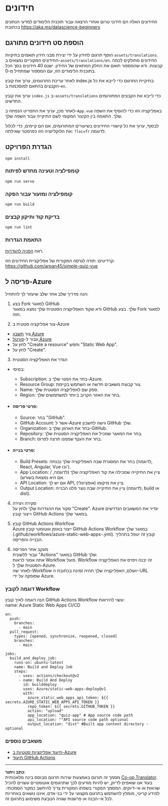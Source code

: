 <!--
CO_OP_TRANSLATOR_METADATA:
{
  "original_hash": "e92c33ea498915a13c9aec162616db18",
  "translation_date": "2025-08-28T15:58:09+00:00",
  "source_file": "quiz-app/README.md",
  "language_code": "he"
}
-->
# חידונים

החידונים האלה הם חידוני טרום ואחרי הרצאה עבור תוכנית הלימודים למדעי הנתונים בכתובת https://aka.ms/datascience-beginners

## הוספת סט חידונים מתורגם

הוסף תרגום לחידון על ידי יצירת מבני חידון תואמים בתיקיות `assets/translations`. החידונים המקוריים נמצאים ב-`assets/translations/en`. החידונים מחולקים לכמה קבוצות. ודא שהמספור תואם את החלק המתאים של החידון. ישנם 40 חידונים בסך הכל בתוכנית הלימודים הזו, עם המספור שמתחיל מ-0.

לאחר עריכת התרגומים, ערוך את קובץ index.js בתיקיית התרגום כדי לייבא את כל הקבצים בהתאם למוסכמות ב-`en`.

ערוך את קובץ `index.js` ב-`assets/translations` כדי לייבא את הקבצים המתורגמים החדשים.

לאחר מכן, ערוך את התפריט הנפתח ב-`App.vue` באפליקציה הזו כדי להוסיף את השפה שלך. התאמה בין הקיצור המקומי לשם התיקייה עבור השפה שלך.

לבסוף, ערוך את כל קישורי החידונים בשיעורים המתורגמים, אם הם קיימים, כדי לכלול את הלוקליזציה הזו כפרמטר שאילתה: `?loc=fr` לדוגמה.

## הגדרת הפרויקט

```
npm install
```

### קומפילציה וטעינה מחדש לפיתוח

```
npm run serve
```

### קומפילציה ומזעור עבור הפקה

```
npm run build
```

### בדיקת קוד ותיקון קבצים

```
npm run lint
```

### התאמת הגדרות

ראה [הפניה להגדרות](https://cli.vuejs.org/config/).

קרדיטים: תודה לגרסה המקורית של אפליקציית החידונים הזו: https://github.com/arpan45/simple-quiz-vue

## פריסה ל-Azure

הנה מדריך שלב אחר שלב שיעזור לך להתחיל:

1. בצע Fork למאגר GitHub  
ודא שקוד האפליקציה הסטטית שלך נמצא במאגר GitHub שלך. בצע Fork למאגר הזה.

2. צור אפליקציה סטטית ב-Azure  
- צור [חשבון Azure](http://azure.microsoft.com)  
- עבור ל-[פורטל Azure](https://portal.azure.com)  
- לחץ על "Create a resource" וחפש "Static Web App".  
- לחץ על "Create".  

3. הגדר את האפליקציה הסטטית  
- בסיסי:  
  - Subscription: בחר את המנוי שלך ב-Azure.  
  - Resource Group: צור קבוצת משאבים חדשה או השתמש בקיימת.  
  - Name: ספק שם לאפליקציה הסטטית שלך.  
  - Region: בחר את האזור הקרוב ביותר למשתמשים שלך.  

- #### פרטי פריסה:  
  - Source: בחר "GitHub".  
  - GitHub Account: אשר ל-Azure גישה לחשבון GitHub שלך.  
  - Organization: בחר את הארגון שלך ב-GitHub.  
  - Repository: בחר את המאגר שמכיל את האפליקציה הסטטית שלך.  
  - Branch: בחר את הענף שממנו תרצה לפרוס.  

- #### פרטי בנייה:  
  - Build Presets: בחר את המסגרת שבה האפליקציה שלך נבנתה (לדוגמה, React, Angular, Vue וכו').  
  - App Location: ציין את התיקייה שמכילה את קוד האפליקציה שלך (לדוגמה, / אם היא נמצאת בשורש).  
  - API Location: אם יש לך API, ציין את מיקומו (אופציונלי).  
  - Output Location: ציין את התיקייה שבה נוצר פלט הבנייה (לדוגמה, build או dist).  

4. סקירה ויצירה  
סקור את ההגדרות שלך ולחץ על "Create". Azure יגדיר את המשאבים הנדרשים וייצור קובץ GitHub Actions במאגר שלך.

5. קובץ GitHub Actions Workflow  
Azure ייצור באופן אוטומטי קובץ GitHub Actions Workflow במאגר שלך (.github/workflows/azure-static-web-apps-<name>.yml). קובץ זה יטפל בתהליך הבנייה והפריסה.

6. מעקב אחר הפריסה  
עבור ללשונית "Actions" במאגר GitHub שלך.  
אתה אמור לראות Workflow פועל. Workflow זה יבנה ויפרס את האפליקציה הסטטית שלך ל-Azure.  
לאחר שה-Workflow יושלם, האפליקציה שלך תהיה זמינה בכתובת ה-URL שסופקה על ידי Azure.

### דוגמה לקובץ Workflow

הנה דוגמה לאיך קובץ GitHub Actions Workflow עשוי להיראות:  
name: Azure Static Web Apps CI/CD  
```
on:
  push:
    branches:
      - main
  pull_request:
    types: [opened, synchronize, reopened, closed]
    branches:
      - main

jobs:
  build_and_deploy_job:
    runs-on: ubuntu-latest
    name: Build and Deploy Job
    steps:
      - uses: actions/checkout@v2
      - name: Build And Deploy
        id: builddeploy
        uses: Azure/static-web-apps-deploy@v1
        with:
          azure_static_web_apps_api_token: ${{ secrets.AZURE_STATIC_WEB_APPS_API_TOKEN }}
          repo_token: ${{ secrets.GITHUB_TOKEN }}
          action: "upload"
          app_location: "quiz-app" # App source code path
          api_location: ""API source code path optional
          output_location: "dist" #Built app content directory - optional
```

### משאבים נוספים  
- [תיעוד אפליקציות סטטיות ב-Azure](https://learn.microsoft.com/azure/static-web-apps/getting-started)  
- [תיעוד GitHub Actions](https://docs.github.com/actions/use-cases-and-examples/deploying/deploying-to-azure-static-web-app)  

---

**כתב ויתור**:  
מסמך זה תורגם באמצעות שירות תרגום מבוסס בינה מלאכותית [Co-op Translator](https://github.com/Azure/co-op-translator). בעוד אנו שואפים לדיוק, יש להיות מודעים לכך שתרגומים אוטומטיים עשויים להכיל שגיאות או אי-דיוקים. המסמך המקורי בשפתו המקורית צריך להיחשב כמקור הסמכותי. למידע קריטי, מומלץ להשתמש בתרגום מקצועי על ידי בני אדם. איננו נושאים באחריות לכל אי-הבנה או פרשנות שגויה הנובעת משימוש בתרגום זה.
